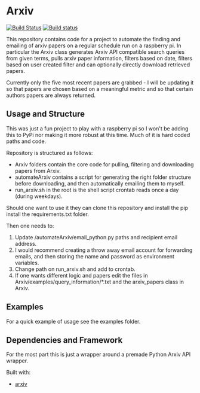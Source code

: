 # Arxiv
[![Build Status](https://travis-ci.com/GarrettWilliams/Arxiv.svg?token=B2hCyDjpt2bTTR7kwpVL&branch=master)](https://travis-ci.com/GarrettWilliams/Arxiv) [![Build status](https://ci.appveyor.com/api/projects/status/no3hnrib1gnq3cbx?svg=true)](https://ci.appveyor.com/project/GarrettWilliams/arxiv)


This repository contains code for a project to automate the finding and emailing of arxiv papers on a regular schedule run on a raspberry pi. In particular the Arxiv class generates Arxiv API compatible search queries from given terms, pulls arxiv paper information, filters based on date, filters based on user created filter and can optionally directly download retrieved papers. 

Currently only the five most recent papers are grabbed - I will be updating it so that papers are chosen based on a meaningful metric and so that certain authors papers are always returned. 

## Usage and Structure
This was just a fun project to play with a raspberry pi so I won't be adding this to PyPi nor making it more robust at this time. Much of it is hard coded paths and code. 

Repository is structured as follows:
* Arxiv folders contain the core code for pulling, filtering and downloading papers from Arxiv. 
* automateArxiv contains a script for generating the right folder structure before downloading, and then automatically emailing them to myself. 
* run_arxiv.sh in the root is the shell script crontab reads once a day (during weekdays). 

Should one want to use it they can clone this repository and install the pip install the requirements.txt folder.

Then one needs to:
<ol>
  <li> Update /automateArxiv/email_python.py paths and recipient email address. </li>
  <li> I would recommend creating a throw away email account for forwarding emails, and then storing the name and password as environment variables.</li>
  <li> Change path on run_arxiv.sh and add to crontab.</li>
  <li> If one wants different logic and papers edit the files in Arxiv/examples/query_information/*.txt and the arxiv_papers class in Arxiv.</li>
</ol>

## Examples
For a quick example of usage see the examples folder. 

## Dependencies and Framework
For the most part this is just a wrapper around a premade Python Arxiv API wrapper.

Built with:
* [arxiv](https://github.com/lukasschwab/arxiv.py)
